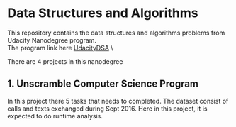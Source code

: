 # Data Structures and Algorithms </n>
This repository contains the data structures and algorithms problems from Udacity Nanodegree program. \
The program link here [UdacityDSA](https://www.udacity.com/course/data-structures-and-algorithms-nanodegree--nd256) \

There are 4 projects in this nanodegree 
## 1. Unscramble Computer Science Program 
In this project there 5 tasks that needs to completed. The dataset consist of calls and texts exchanged during Sept 2016.
Here in this project, it is expected to do runtime analysis. 
